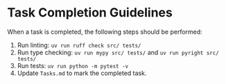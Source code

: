 # Task Completion Guidelines

When a task is completed, the following steps should be performed:
1.  Run linting: `uv run ruff check src/ tests/`
2.  Run type checking: `uv run mypy src/ tests/` and `uv run pyright src/ tests/`
3.  Run tests: `uv run python -m pytest -v`
4.  Update `Tasks.md` to mark the completed task.
